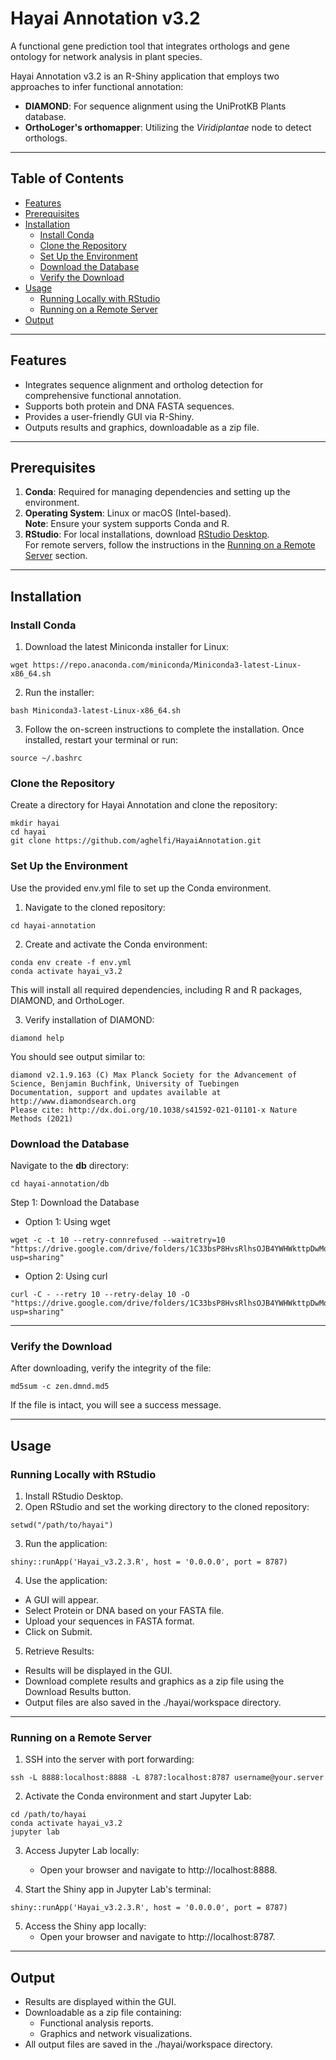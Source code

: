 # Hayai Annotation v3.2

A functional gene prediction tool that integrates orthologs and gene ontology for network analysis in plant species.

Hayai Annotation v3.2 is an R-Shiny application that employs two approaches to infer functional annotation:

- **DIAMOND**: For sequence alignment using the UniProtKB Plants database.
- **OrthoLoger's orthomapper**: Utilizing the *Viridiplantae* node to detect orthologs.

---

## Table of Contents

- [Features](#features)
- [Prerequisites](#prerequisites)
- [Installation](#installation)
  - [Install Conda](#install-conda)
  - [Clone the Repository](#clone-the-repository)
  - [Set Up the Environment](#set-up-the-environment)
  - [Download the Database](#download-the-database)
  - [Verify the Download](#verify-the-download)
- [Usage](#usage)
  - [Running Locally with RStudio](#running-locally-with-rstudio)
  - [Running on a Remote Server](#running-on-a-remote-server)
- [Output](#output)

---

## Features

- Integrates sequence alignment and ortholog detection for comprehensive functional annotation.
- Supports both protein and DNA FASTA sequences.
- Provides a user-friendly GUI via R-Shiny.
- Outputs results and graphics, downloadable as a zip file.

---

## Prerequisites

1. **Conda**: Required for managing dependencies and setting up the environment.
2. **Operating System**: Linux or macOS (Intel-based).  
   **Note**: Ensure your system supports Conda and R.
3. **RStudio**: For local installations, download [RStudio Desktop](https://posit.co/download/rstudio-desktop/).  
   For remote servers, follow the instructions in the [Running on a Remote Server](#running-on-a-remote-server) section.

---

## Installation

### Install Conda

1. Download the latest Miniconda installer for Linux:

```
wget https://repo.anaconda.com/miniconda/Miniconda3-latest-Linux-x86_64.sh
```
2. Run the installer:
```
bash Miniconda3-latest-Linux-x86_64.sh
```
3. Follow the on-screen instructions to complete the installation. Once installed, restart your terminal or run:

```
source ~/.bashrc
```
### Clone the Repository
Create a directory for Hayai Annotation and clone the repository:
```
mkdir hayai
cd hayai
git clone https://github.com/aghelfi/HayaiAnnotation.git
```
### Set Up the Environment
Use the provided env.yml file to set up the Conda environment.

1. Navigate to the cloned repository:
```
cd hayai-annotation
```
2. Create and activate the Conda environment:
```
conda env create -f env.yml
conda activate hayai_v3.2
```
This will install all required dependencies, including R and R packages, DIAMOND, and OrthoLoger.

3. Verify installation of DIAMOND:
```
diamond help
```
You should see output similar to:
```
diamond v2.1.9.163 (C) Max Planck Society for the Advancement of Science, Benjamin Buchfink, University of Tuebingen
Documentation, support and updates available at http://www.diamondsearch.org
Please cite: http://dx.doi.org/10.1038/s41592-021-01101-x Nature Methods (2021)
```
### Download the Database
Navigate to the **db** directory:
```
cd hayai-annotation/db
```
Step 1: Download the Database

  - Option 1: Using wget
```
wget -c -t 10 --retry-connrefused --waitretry=10 "https://drive.google.com/drive/folders/1C33bsP8HvsRlhsOJB4YWHWkttpDwMqNw?usp=sharing"
```
  - Option 2: Using curl
```
curl -C - --retry 10 --retry-delay 10 -O "https://drive.google.com/drive/folders/1C33bsP8HvsRlhsOJB4YWHWkttpDwMqNw?usp=sharing"
```

---
### Verify the Download
After downloading, verify the integrity of the file:
```
md5sum -c zen.dmnd.md5
```
If the file is intact, you will see a success message.

---

## Usage

### Running Locally with RStudio

1. Install RStudio Desktop.
2. Open RStudio and set the working directory to the cloned repository:
```
setwd("/path/to/hayai")
```
3. Run the application:
```
shiny::runApp('Hayai_v3.2.3.R', host = '0.0.0.0', port = 8787)
```
4. Use the application:

  - A GUI will appear.
  - Select Protein or DNA based on your FASTA file.
  - Upload your sequences in FASTA format.
  - Click on Submit.

5. Retrieve Results:
   
  - Results will be displayed in the GUI.
  - Download complete results and graphics as a zip file using the Download Results button.
  - Output files are also saved in the ./hayai/workspace directory.

---

### Running on a Remote Server

1. SSH into the server with port forwarding:
```
ssh -L 8888:localhost:8888 -L 8787:localhost:8787 username@your.server
```
2. Activate the Conda environment and start Jupyter Lab:
```
cd /path/to/hayai
conda activate hayai_v3.2
jupyter lab
```
3. Access Jupyter Lab locally:
   
   - Open your browser and navigate to http://localhost:8888.

5. Start the Shiny app in Jupyter Lab's terminal:
```
shiny::runApp('Hayai_v3.2.3.R', host = '0.0.0.0', port = 8787)
```

5. Access the Shiny app locally:
   - Open your browser and navigate to http://localhost:8787.

---

## Output

- Results are displayed within the GUI.
- Downloadable as a zip file containing:
  - Functional analysis reports.
  - Graphics and network visualizations.
- All output files are saved in the ./hayai/workspace directory.
